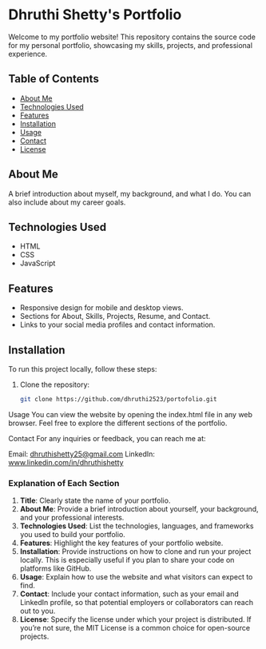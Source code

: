 
# Dhruthi Shetty's Portfolio

Welcome to my portfolio website! This repository contains the source code for my personal portfolio, showcasing my skills, projects, and professional experience.

## Table of Contents
- [About Me](#about-me)
- [Technologies Used](#technologies-used)
- [Features](#features)
- [Installation](#installation)
- [Usage](#usage)
- [Contact](#contact)
- [License](#license)

## About Me
A brief introduction about myself, my background, and what I do. You can also include about my career goals.

## Technologies Used
- HTML
- CSS
- JavaScript

## Features
- Responsive design for mobile and desktop views.
- Sections for About, Skills, Projects, Resume, and Contact.
- Links to your social media profiles and contact information.

## Installation
To run this project locally, follow these steps:

1. Clone the repository:
   ```bash
   git clone https://github.com/dhruthi2523/portofolio.git

Usage
You can view the website by opening the index.html file in any web browser. Feel free to explore the different sections of the portfolio.

Contact
For any inquiries or feedback, you can reach me at:

Email: dhruthishetty25@gmail.com
LinkedIn: www.linkedin.com/in/dhruthishetty 


### Explanation of Each Section

1. **Title**: Clearly state the name of your portfolio.
2. **About Me**: Provide a brief introduction about yourself, your background, and your professional interests.
3. **Technologies Used**: List the technologies, languages, and frameworks you used to build your portfolio.
4. **Features**: Highlight the key features of your portfolio website.
5. **Installation**: Provide instructions on how to clone and run your project locally. This is especially useful if you plan to share your code on platforms like GitHub.
6. **Usage**: Explain how to use the website and what visitors can expect to find.
7. **Contact**: Include your contact information, such as your email and LinkedIn profile, so that potential employers or collaborators can reach out to you.
8. **License**: Specify the license under which your project is distributed. If you’re not sure, the MIT License is a common choice for open-source projects.

